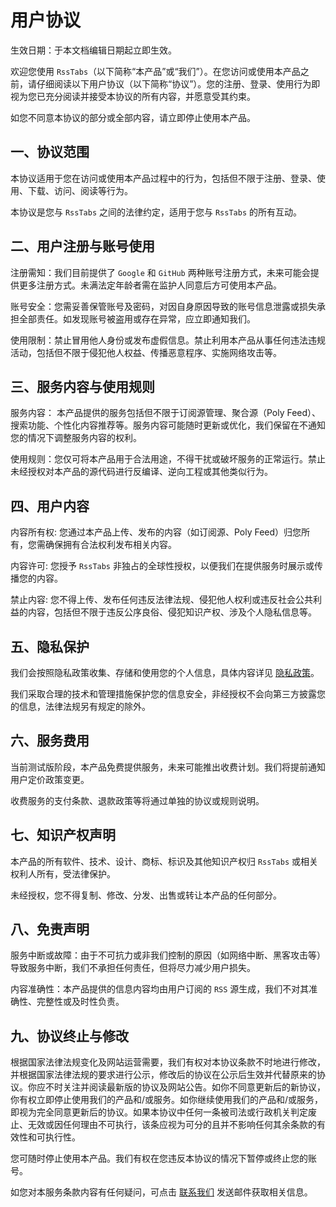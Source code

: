 # 用户协议

生效日期：于本文档编辑日期起立即生效。

欢迎您使用 `RssTabs`（以下简称“本产品”或“我们”）。在您访问或使用本产品之前，请仔细阅读以下用户协议（以下简称“协议”）。您的注册、登录、使用行为即视为您已充分阅读并接受本协议的所有内容，并愿意受其约束。

如您不同意本协议的部分或全部内容，请立即停止使用本产品。

## 一、协议范围

本协议适用于您在访问或使用本产品过程中的行为，包括但不限于注册、登录、使用、下载、访问、阅读等行为。

本协议是您与 `RssTabs` 之间的法律约定，适用于您与 `RssTabs` 的所有互动。

## 二、用户注册与账号使用

注册需知：我们目前提供了 `Google` 和 `GitHub` 两种账号注册方式，未来可能会提供更多注册方式。未满法定年龄者需在监护人同意后方可使用本产品。

账号安全：您需妥善保管账号及密码，对因自身原因导致的账号信息泄露或损失承担全部责任。如发现账号被盗用或存在异常，应立即通知我们。

使用限制：禁止冒用他人身份或发布虚假信息。禁止利用本产品从事任何违法违规活动，包括但不限于侵犯他人权益、传播恶意程序、实施网络攻击等。

## 三、服务内容与使用规则

服务内容： 本产品提供的服务包括但不限于订阅源管理、聚合源（Poly Feed）、搜索功能、个性化内容推荐等。服务内容可能随时更新或优化，我们保留在不通知您的情况下调整服务内容的权利。

使用规则：您仅可将本产品用于合法用途，不得干扰或破坏服务的正常运行。禁止未经授权对本产品的源代码进行反编译、逆向工程或其他类似行为。

## 四、用户内容

内容所有权: 您通过本产品上传、发布的内容（如订阅源、Poly Feed）归您所有，您需确保拥有合法权利发布相关内容。

内容许可: 您授予 `RssTabs` 非独占的全球性授权，以便我们在提供服务时展示或传播您的内容。

禁止内容: 您不得上传、发布任何违反法律法规、侵犯他人权利或违反社会公共利益的内容，包括但不限于违反公序良俗、侵犯知识产权、涉及个人隐私信息等。

## 五、隐私保护

我们会按照隐私政策收集、存储和使用您的个人信息，具体内容详见 [隐私政策](./privacy-policy.md)。

我们采取合理的技术和管理措施保护您的信息安全，非经授权不会向第三方披露您的信息，法律法规另有规定的除外。

## 六、服务费用

当前测试版阶段，本产品免费提供服务，未来可能推出收费计划。我们将提前通知用户定价政策变更。

收费服务的支付条款、退款政策等将通过单独的协议或规则说明。

## 七、知识产权声明

本产品的所有软件、技术、设计、商标、标识及其他知识产权归 `RssTabs` 或相关权利人所有，受法律保护。

未经授权，您不得复制、修改、分发、出售或转让本产品的任何部分。

## 八、免责声明

服务中断或故障：由于不可抗力或非我们控制的原因（如网络中断、黑客攻击等）导致服务中断，我们不承担任何责任，但将尽力减少用户损失。

内容准确性：本产品提供的信息内容均由用户订阅的 `RSS` 源生成，我们不对其准确性、完整性或及时性负责。

## 九、协议终止与修改

根据国家法律法规变化及网站运营需要，我们有权对本协议条款不时地进行修改，并根据国家法律法规的要求进行公示，修改后的协议在公示后生效并代替原来的协议。你应不时关注并阅读最新版的协议及网站公告。如你不同意更新后的新协议，你有权立即停止使用我们的产品和/或服务。如你继续使用我们的产品和/或服务，即视为完全同意更新后的协议。如果本协议中任何一条被司法或行政机关判定废止、无效或因任何理由不可执行，该条应视为可分的且并不影响任何其余条款的有效性和可执行性。

您可随时停止使用本产品。我们有权在您违反本协议的情况下暂停或终止您的账号。

如您对本服务条款内容有任何疑问，可点击 [联系我们](../about/contact-us.md) 发送邮件获取相关信息。